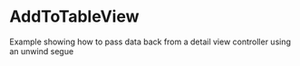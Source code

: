 AddToTableView
==============

Example showing how to pass data back from a detail view controller using an unwind segue
